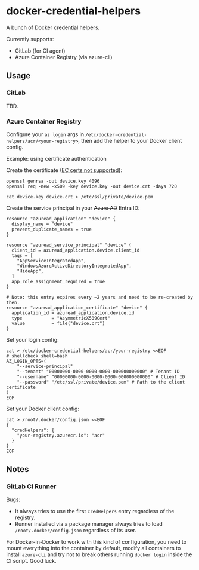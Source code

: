 # docker-credential-helpers

A bunch of Docker credential helpers.

Currently supports:
- GitLab (for CI agent)
- Azure Container Registry (via azure-cli)

## Usage

### GitLab

TBD.

### Azure Container Registry

Configure your `az login` args in `/etc/docker-credential-helpers/acr/<your-registry>`, then add the helper to your Docker client config.

Example: using certificate authentication

Create the certificate ([EC certs not supported](https://github.com/Azure/azure-cli/issues/30254)):
```shell
openssl genrsa -out device.key 4096
openssl req -new -x509 -key device.key -out device.crt -days 720

cat device.key device.crt > /etc/ssl/private/device.pem
```

Create the service principal in your ~~Azure AD~~ Entra ID:
```hcl
resource "azuread_application" "device" {
  display_name = "device"
  prevent_duplicate_names = true
}

resource "azuread_service_principal" "device" {
  client_id = azuread_application.device.client_id
  tags = [
    "AppServiceIntegratedApp",
    "WindowsAzureActiveDirectoryIntegratedApp",
    "HideApp",
  ]
  app_role_assignment_required = true
}

# Note: this entry expires every ~2 years and need to be re-created by then.
resource "azuread_application_certificate" "device" {
  application_id = azuread_application.device.id
  type           = "AsymmetricX509Cert"
  value          = file("device.crt")
}
```

Set your login config:
```shell
cat > /etc/docker-credential-helpers/acr/your-registry <<EOF
# shellcheck shell=bash
AZ_LOGIN_OPTS=(
    "--service-principal"
    "--tenant" "00000000-0000-0000-0000-000000000000" # Tenant ID
    "--username" "00000000-0000-0000-0000-000000000000" # Client ID
    "--password" "/etc/ssl/private/device.pem" # Path to the client certificate
)
EOF
```

Set your Docker client config:
```shell
cat > /root/.docker/config.json <<EOF
{
  "credHelpers": {
    "your-registry.azurecr.io": "acr"
  }
}
EOF
```

## Notes

### GitLab CI Runner

Bugs:
- It always tries to use the first `credHelpers` entry regardless of the registry.
- Runner installed via a package manager always tries to load `/root/.docker/config.json` regardless of its user.

For Docker-in-Docker to work with this kind of configuration, you need to mount everything into the container by default, modify all containers to install `azure-cli` and try not to break others running `docker login` inside the CI script. Good luck.
